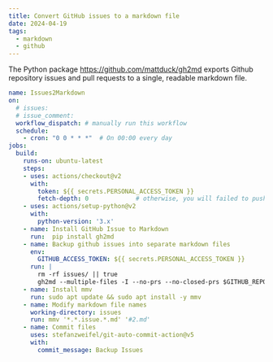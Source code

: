 ```yaml
---
title: Convert GitHub issues to a markdown file
date: 2024-04-19
tags:
  - markdown
  - github
---
```


The Python package https://github.com/mattduck/gh2md exports Github repository issues and pull requests to a single, readable markdown file.

<!-- more -->

```yaml title=".github/workflows/issues2md.yml"
name: Issues2Markdown
on:
  # issues:
  # issue_comment:
  workflow_dispatch: # manually run this workflow
  schedule:
    - cron: "0 0 * * *"  # On 00:00 every day
jobs:
  build:
    runs-on: ubuntu-latest
    steps:
    - uses: actions/checkout@v2
      with:
        token: ${{ secrets.PERSONAL_ACCESS_TOKEN }}
        fetch-depth: 0             # otherwise, you will failed to push refs to dest repo.
    - uses: actions/setup-python@v2
      with:
        python-version: '3.x'
    - name: Install GitHub Issue to Markdown
      run:  pip install gh2md
    - name: Backup github issues into separate markdown files
      env:
        GITHUB_ACCESS_TOKEN: ${{ secrets.PERSONAL_ACCESS_TOKEN }}
      run: |
        rm -rf issues/ || true
        gh2md --multiple-files -I --no-prs --no-closed-prs $GITHUB_REPOSITORY issues/
    - name: Install mmv
      run: sudo apt update && sudo apt install -y mmv
    - name: Modify markdown file names
      working-directory: issues
      run: mmv '*.*.issue.*.md' '#2.md'
    - name: Commit files
      uses: stefanzweifel/git-auto-commit-action@v5
      with:
        commit_message: Backup Issues
```
